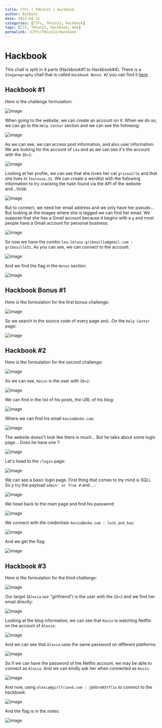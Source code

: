 ```yaml
---
title: CTFs | THCon23 | Hackbook
author: BatBato
date: 2023-04-22
categories: [CTFs, THcon23, Hackbook]
tags: [CTF, THCon23, Hackbook, Web]
permalink: /CTFs/THCon23/Hackbook
---
```


# Hackbook

This chall is split in 4 parts (Hackbook#1 to Hackbook#4). There is a ```Steganography``` chall that is called ```Hackbook Bonus #2``` you can find it [here](/CTFs/THCon23/Stega)

## Hackbook #1

Here is the challenge formulation:

![image](https://user-images.githubusercontent.com/73934639/234065386-86c763d4-8490-4c16-88a5-79eb645bb70c.png)

When going to the website, we can create an account on it. When we do so, we can go to the ```Help Center``` section and we can see the following:

![image](https://user-images.githubusercontent.com/73934639/234066362-84f3b8c7-dd41-4ba5-852c-97cf21002079.png)

As we can see,  we can access post information, and also user information. We are looking for the account of ```Léa``` and as we can see it's the account with the ```ID=1```:

![image](https://user-images.githubusercontent.com/73934639/234066826-9d375221-ed38-40ad-90cd-d7ec748d2e50.png)

Looking at her profile, we can see that she loves her cat ```grisouille``` and that she lives in ```Toulouse,31```. We can create a wordlist with the following information to try cracking the hash found via the API of the website and...Voilà:

![image](https://user-images.githubusercontent.com/73934639/234073770-3051e76a-1aac-4cf9-a1d0-344a7e940c75.png)

But to connect, we need her email address and we only have her pseudo... But looking at the images where she is tagged we can find her email. We suppose that she has a Gmail account because it begins with a ```g``` and most people have a Gmail account for personal business:

![image](https://user-images.githubusercontent.com/73934639/234074294-42f83c53-56ef-4071-b246-81d86ae0602a.png)


So now we have the combo ```lea.leroux.gribouille@gmail.com : gribouille31```. As you can see, we can connect to the account:

![image](https://user-images.githubusercontent.com/73934639/234074798-4fec1099-4d17-459a-8d2c-07711b2dd50a.png)


And we find the flag in the ```Notes``` section:

![image](https://user-images.githubusercontent.com/73934639/234074898-e668b956-5a17-4996-8251-38c344375df8.png)

## Hackbook Bonus #1 

Here is the formulation for the first bonus challenge:

![image](https://user-images.githubusercontent.com/73934639/234084837-81f73b61-956f-444c-bff3-8a3e4981071a.png)

So we search in the source code of every page and...On the ```Help Center``` page:

![image](https://user-images.githubusercontent.com/73934639/234084984-cafc76ca-269b-4309-8dab-d45470ee4d68.png)



## Hackbook #2

Here is the formulation for the second challenge:

![image](https://user-images.githubusercontent.com/73934639/234075068-d183b9cf-ca1a-4767-b517-b237f04fff36.png)

As we can see, ```Kevin``` is the user with ```ID=2```:

![image](https://user-images.githubusercontent.com/73934639/234075323-6a4bc370-e20b-4b2a-922e-ed0f3246e0db.png)

We can find in the list of his posts, the URL of his blog:

![image](https://user-images.githubusercontent.com/73934639/234075629-f9821d97-f486-4ea3-90cb-50dffb4adfe5.png)

Where we can find his email ```kevin@keke.com```:

![image](https://user-images.githubusercontent.com/73934639/234075700-b12c424c-9984-416a-a115-d54ce2a09a2c.png)

The website doesn't look like there is much... But he talks about some login page... Does he have one ?:

![image](https://user-images.githubusercontent.com/73934639/234076421-6394358a-eaab-442f-8e3d-35992a9b068c.png)

Let's head to the ```/login``` page:

![image](https://user-images.githubusercontent.com/73934639/234076557-44de2452-54e7-4fbf-bd19-ec9b9a7b75a4.png)

We can see a basic login page. First thing that comes to my mind is SQLi. So y try the payload ```admin' or True #``` and ...:

![image](https://user-images.githubusercontent.com/73934639/234076991-5d348a91-5018-4b26-9120-6da3eb5db8c6.png)

We head back to the main page and find his password:

![image](https://user-images.githubusercontent.com/73934639/234076917-6a202c7d-fff1-4c4f-8d2f-cbd41e048766.png)

We connect with the credentials ```kevin@keke.com : lock_and_key```:

![image](https://user-images.githubusercontent.com/73934639/234077142-593832dd-5b76-466d-b07f-e1b5cbe80a55.png)

And we get the flag:

![image](https://user-images.githubusercontent.com/73934639/234077296-4ca39ed4-e45b-4c66-a813-579f6d2df7fc.png)


## Hackbook #3

Here is the formulation for the third challenge:

![image](https://user-images.githubusercontent.com/73934639/234079169-4c903595-0e32-4388-bc14-b89d39a88d6f.png)

Our target (```Alexia``` our "girlfriend") is the user with the ```ID=3``` and we find her email directly:

![image](https://user-images.githubusercontent.com/73934639/234079624-48f41d65-8691-4fb0-8d90-74cadb00ddcd.png)

Looking at the blog information, we can see that ```Kevin``` is watching Netflix on the account of ```Alexia```:

![image](https://user-images.githubusercontent.com/73934639/234090315-944406a0-b7f2-4073-8611-b757b8de01bf.png)

And we can see that ```Alexia``` uses the same password on different platforms:

![image](https://user-images.githubusercontent.com/73934639/234090521-688b7bf6-aa30-43be-a4f3-df58f3a997fb.png)

So if we can have the password of the Netflix account, we may be able to connect as ```Alexia```. And we can kindly ask her when connected as ```Kevin```:

![image](https://user-images.githubusercontent.com/73934639/234090705-84fea9c8-7603-4208-8dfd-8d2cef6be368.png)

And now, using ```alexia@girlfriend.com : j@dOreN3tfl1x``` to connect to the hackbook:

![image](https://user-images.githubusercontent.com/73934639/234091045-9ea769b2-620c-4f8d-8371-165b5d723f23.png)


And the flag is in the notes:

![image](https://user-images.githubusercontent.com/73934639/234091120-402f3fa1-9966-46de-b098-8f940e9eeed0.png)



